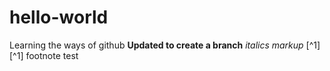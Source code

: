 # hello-world
Learning the ways of github
**Updated to create a branch**
*italics markup* [^1]
[^1] footnote test
